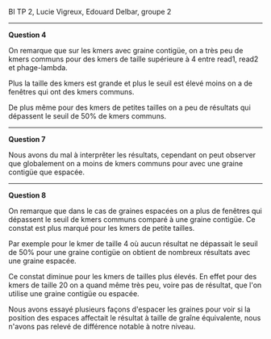 BI TP 2, Lucie Vigreux, Edouard Delbar, groupe 2

----

**Question 4**

On remarque que sur les kmers avec graine contigüe, on a très peu de kmers communs pour des kmers de taille supérieure à 4 entre read1, read2 et phage-lambda.

Plus la taille des kmers est grande et plus le seuil est élevé moins on a de fenêtres qui ont des kmers communs.

De plus même pour des kmers de petites tailles on a peu de résultats qui dépassent le seuil de 50% de kmers communs.

----

**Question 7**

Nous avons du mal à interprêter les résultats, cependant on peut observer que globalement on a moins de kmers communs pour avec une graine contigüe que espacée.

----


**Question 8**

On remarque que dans le cas de graines espacées on a plus de fenêtres qui dépassent le seuil de kmers communs comparé à une graine contigüe. Ce constat est plus marqué pour les kmers de petite tailles.

Par exemple pour le kmer de taille 4 où aucun résultat ne dépassait le seuil de 50% pour une graine contigüe on obtient de nombreux résultats avec une graine espacée.

Ce constat diminue pour les kmers de tailles plus élevés. En effet pour des kmers de taille 20 on a quand même très peu, voire pas de résultat, que l'on utilise une graine contigüe ou espacée.

Nous avons essayé plusieurs façons d'espacer les graines pour voir si la position des espaces affectait le résultat à taille de graîne équivalente, nous n'avons pas relevé de différence notable à notre niveau.






